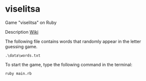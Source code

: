 # viselitsa
Game "viselitsa" on Ruby

Description [Wiki](https://ru.wikipedia.org/wiki/Виселица_(игра))

The following file contains words that randomly appear in the letter guessing game. 
```
.\data\words.txt
``` 
 

To start the game, type the following command in the terminal:
```
ruby main.rb
```

